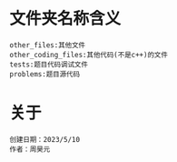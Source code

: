 # 文件夹名称含义
    other_files:其他文件
    other_coding_files:其他代码(不是c++)的文件
    tests:题目代码调试文件
    problems:题目源代码
# 关于
    创建日期：2023/5/10
    作者：周昊元
